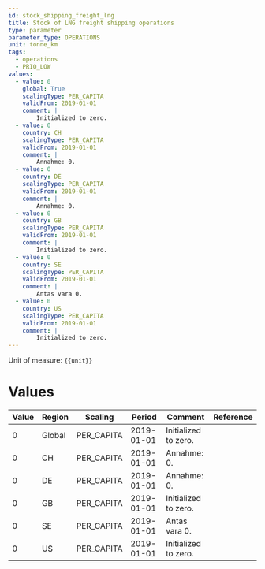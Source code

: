 ```yaml
---
id: stock_shipping_freight_lng
title: Stock of LNG freight shipping operations
type: parameter
parameter_type: OPERATIONS
unit: tonne_km
tags:
  - operations
  - PRIO_LOW
values:
  - value: 0
    global: True
    scalingType: PER_CAPITA
    validFrom: 2019-01-01
    comment: |
        Initialized to zero.
  - value: 0
    country: CH
    scalingType: PER_CAPITA
    validFrom: 2019-01-01
    comment: |
        Annahme: 0.
  - value: 0
    country: DE
    scalingType: PER_CAPITA
    validFrom: 2019-01-01
    comment: |
        Annahme: 0.
  - value: 0
    country: GB
    scalingType: PER_CAPITA
    validFrom: 2019-01-01
    comment: |
        Initialized to zero.
  - value: 0
    country: SE
    scalingType: PER_CAPITA
    validFrom: 2019-01-01
    comment: |
        Antas vara 0.
  - value: 0
    country: US
    scalingType: PER_CAPITA
    validFrom: 2019-01-01
    comment: |
        Initialized to zero.
---
```



Unit of measure: `{{unit}}`


# Values


| Value | Region | Scaling | Period | Comment | Reference |
|-------|--------|---------|--------|---------|-----------|
| 0 | Global | PER_CAPITA | 2019-01-01 | Initialized to zero. |  |
| 0 | CH | PER_CAPITA | 2019-01-01 | Annahme: 0. |  |
| 0 | DE | PER_CAPITA | 2019-01-01 | Annahme: 0. |  |
| 0 | GB | PER_CAPITA | 2019-01-01 | Initialized to zero. |  |
| 0 | SE | PER_CAPITA | 2019-01-01 | Antas vara 0. |  |
| 0 | US | PER_CAPITA | 2019-01-01 | Initialized to zero. |  |


